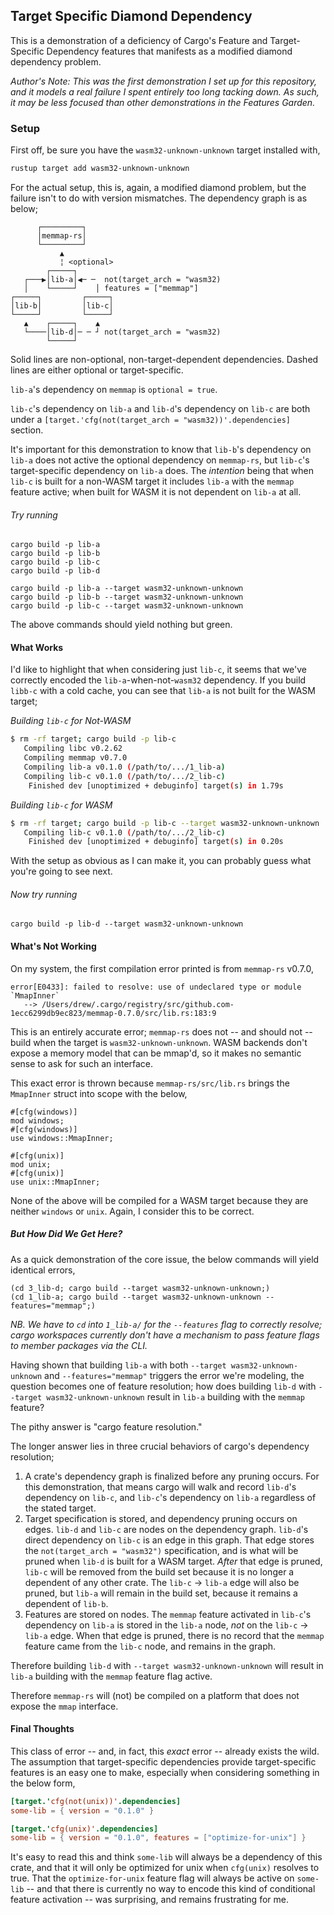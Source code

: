 ## Target Specific Diamond Dependency

This is a demonstration of a deficiency of Cargo's Feature and Target-Specific Dependency features that manifests as a modified diamond dependency problem.

_Author's Note: This was the first demonstration I set up for this repository, and it models a real failure I spent entirely too long tacking down. As such, it may be less focused than other demonstrations in the Features Garden._

### Setup

First off, be sure you have the `wasm32-unknown-unknown` target installed with,

```sh
rustup target add wasm32-unknown-unknown
```

For the actual setup, this is, again, a modified diamond problem, but the failure isn't to do with version mismatches. The dependency graph is as below;

```
      ┌─────────┐
      │memmap-rs│
      └─────────┘
           ▲
           ¦ <optional>
        ┌─────┐
   ┌───▶│lib-a│◀─ ─  not(target_arch = "wasm32)
   │    └─────┘    │ features = ["memmap"]
┌─────┐         ┌─────┐
│lib-b│         │lib-c│
└─────┘         └─────┘
   ▲    ┌─────┐    ▲
   └────│lib-d│─ ─ ┘ not(target_arch = "wasm32)
        └─────┘
```

Solid lines are non-optional, non-target-dependent dependencies. Dashed lines are either optional or target-specific.

`lib-a`'s dependency on `memmap` is `optional = true`.

`lib-c`'s dependency on `lib-a` and `lib-d`'s dependency on `lib-c` are both under a `[target.'cfg(not(target_arch = "wasm32))'.dependencies]` section.

It's important for this demonstration to know that `lib-b`'s dependency on `lib-a` does not active the optional dependency on `memmap-rs`, but `lib-c`'s target-specific dependency on `lib-a` does. The _intention_ being that when `lib-c` is built for a non-WASM target it includes `lib-a` with the `memmap` feature active; when built for WASM it is not dependent on `lib-a` at all.

###### Try running

```
cargo build -p lib-a
cargo build -p lib-b
cargo build -p lib-c
cargo build -p lib-d

cargo build -p lib-a --target wasm32-unknown-unknown
cargo build -p lib-b --target wasm32-unknown-unknown
cargo build -p lib-c --target wasm32-unknown-unknown
```

The above commands should yield nothing but green.

#### What Works

I'd like to highlight that when considering just `lib-c`, it seems that we've correctly encoded the `lib-a`-when-not-`wasm32` dependency. If you build `libb-c` with a cold cache, you can see that `lib-a` is not built for the WASM target;

*Building `lib-c` for Not-WASM*
```sh
$ rm -rf target; cargo build -p lib-c
   Compiling libc v0.2.62
   Compiling memmap v0.7.0
   Compiling lib-a v0.1.0 (/path/to/.../1_lib-a)
   Compiling lib-c v0.1.0 (/path/to/.../2_lib-c)
    Finished dev [unoptimized + debuginfo] target(s) in 1.79s
```


*Building `lib-c` for WASM*
```sh
$ rm -rf target; cargo build -p lib-c --target wasm32-unknown-unknown
   Compiling lib-c v0.1.0 (/path/to/.../2_lib-c)
    Finished dev [unoptimized + debuginfo] target(s) in 0.20s
```

With the setup as obvious as I can make it, you can probably guess what you're going to see next.

###### Now try running

```
cargo build -p lib-d --target wasm32-unknown-unknown
```

#### What's Not Working

On my system, the first compilation error printed is from `memmap-rs` v0.7.0,

```
error[E0433]: failed to resolve: use of undeclared type or module `MmapInner`
   --> /Users/drew/.cargo/registry/src/github.com-1ecc6299db9ec823/memmap-0.7.0/src/lib.rs:183:9
```

This is an entirely accurate error; `memmap-rs` does not -- and should not -- build when the target is `wasm32-unknown-unknown`. WASM backends don't expose a memory model that can be mmap'd, so it makes no semantic sense to ask for such an interface.

This exact error is thrown because `memmap-rs/src/lib.rs` brings the `MmapInner` struct into scope with the below,

```
#[cfg(windows)]
mod windows;
#[cfg(windows)]
use windows::MmapInner;

#[cfg(unix)]
mod unix;
#[cfg(unix)]
use unix::MmapInner;
```

None of the above will be compiled for a WASM target because they are neither `windows` or `unix`. Again, I consider this to be correct.

##### But How Did We Get Here?

As a quick demonstration of the core issue, the below commands will yield identical errors,

```
(cd 3_lib-d; cargo build --target wasm32-unknown-unknown;)
(cd 1_lib-a; cargo build --target wasm32-unknown-unknown --features="memmap";)
```

_NB. We have to `cd` into `1_lib-a/` for the `--features` flag to correctly resolve; cargo workspaces currently don't have a mechanism to pass feature flags to member packages via the CLI._

Having shown that building `lib-a` with both `--target wasm32-unknown-unknown` and `--features="memmap"` triggers the error we're modeling, the question becomes one of feature resolution; how does building `lib-d` with `--target wasm32-unknown-unknown` result in `lib-a` building with the `memmap` feature?

The pithy answer is "cargo feature resolution."

The longer answer lies in three crucial behaviors of cargo's dependency resolution;
1. A crate's dependency graph is finalized before any pruning occurs.
   For this demonstration, that means cargo will walk and record `lib-d`'s dependency on `lib-c`, and `lib-c`'s dependency on `lib-a` regardless of the stated target.
2. Target specification is stored, and dependency pruning occurs on edges.
   `lib-d` and `lib-c` are nodes on the dependency graph. `lib-d`'s direct dependency on `lib-c` is an edge in this graph. That edge stores the `not(target_arch = "wasm32")` specification, and is what will be pruned when `lib-d` is built for a WASM target. _After_ that edge is pruned, `lib-c` will be removed from the build set because it is no longer a dependent of any other crate. The `lib-c` -> `lib-a` edge will also be pruned, but `lib-a` will remain in the build set, because it remains a dependent of `lib-b`.
3. Features are stored on nodes.
   The `memmap` feature activated in `lib-c`'s dependency on `lib-a` is stored in the `lib-a` node, _not_ on the `lib-c` -> `lib-a` edge. When that edge is pruned, there is no record that the `memmap` feature came from the `lib-c` node, and remains in the graph.

Therefore building `lib-d` with `--target wasm32-unknown-unknown` will result in `lib-a` building with the `memmap` feature flag active.

Therefore `memmap-rs` will (not) be compiled on a platform that does not expose the `mmap` interface.

#### Final Thoughts

This class of error -- and, in fact, this _exact_ error -- already exists the wild. The assumption that target-specific dependencies provide target-specific features is an easy one to make, especially when considering something in the below form,

```toml
[target.'cfg(not(unix))'.dependencies]
some-lib = { version = "0.1.0" }

[target.'cfg(unix)'.dependencies]
some-lib = { version = "0.1.0", features = ["optimize-for-unix"] }
```

It's easy to read this and think `some-lib` will always be a dependency of this crate, and that it will only be optimized for unix when `cfg(unix)` resolves to true. That the `optimize-for-unix` feature flag will always be active on `some-lib` -- and that there is currently no way to encode this kind of conditional feature activation -- was surprising, and remains frustrating for me.
